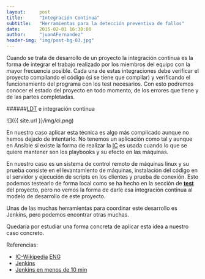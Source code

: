 ```yaml
---
layout:     post
title:      "Integración Continua"
subtitle:   "Herramientas para la detección preventiva de fallos"
date:       2015-02-01 16:30:00
author:     "juanAFernandez"
header-img: "img/post-bg-03.jpg"
---
```


Cuando se trata de desarrollo de un proyecto la integración continua es la forma de integrar el trabajo realizado por los miembros del equipo con la mayor frecuencia posible. Cada una de estas integraciones debe verificar el proyecto compilando el código (si se tiene que compilar) y verificando el funcionamiento del programa con los test necesarios. Con esto podremos conocer el estado del proyecto en todo momento, de los errores que tiene y de las partes completadas.

######[LDT](https://github.com/freelinuxdistrodeployed/LDT) e integración continua

![]({{ site.url }}/img/ci.png)

En nuestro caso aplicar esta técnica es algo más complicado aunque no hemos dejado de intentarlo. No tenemos un aplicación como tal y aunque en Ansible si existe la forma de realizar la [IC](http://www.ansible.com/continuous-delivery) es usada cuando lo que se quiere mantener son los playbooks y su efecto en las máquinas.

En nuestro caso es un sistema de control remoto de máquinas linux y su prueba consiste en el levantamiento de máquinas, instalación del código en el servidor y ejecución de scripts en los clientes y prueba de conexión. Esto podemos testearlo de forma local como se ha hecho en la sección de [**test**](https://github.com/freelinuxdistrodeployed/LDT/tree/master/test) del proyecto, pero no vemos la forma de darle esa integración continua al modelo de desarrollo de este proyecto.

Unas de las muchas herramientas para coordinar este desarrollo es Jenkins, pero podemos encontrar otras muchas.

Quedaría por estudiar una forma concreta de aplicar esta idea  a nuestro caso concreto.



Referencias:

* [IC-Wikipedia](http://es.wikipedia.org/wiki/Integraci%C3%B3n_continua) [ENG](http://en.wikipedia.org/wiki/Continuous_integration)
* [Jenkins](http://jenkins-ci.org/)
* [Jenkins en menos de 10 min](http://www.javiergarzas.com/2014/05/jenkins-en-menos-de-10-min.html)
